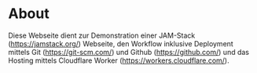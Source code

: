 # About

Diese Webseite dient zur Demonstration einer JAM-Stack (https://jamstack.org/) Webseite, den Workflow inklusive Deployment mittels Git (https://git-scm.com/) und Github (https://github.com/) und das Hosting mittels Cloudflare Worker (https://workers.cloudflare.com/). 